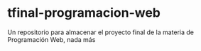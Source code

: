 # tfinal-programacion-web
Un repositorio para almacenar el proyecto final de la materia de Programación Web, nada más
